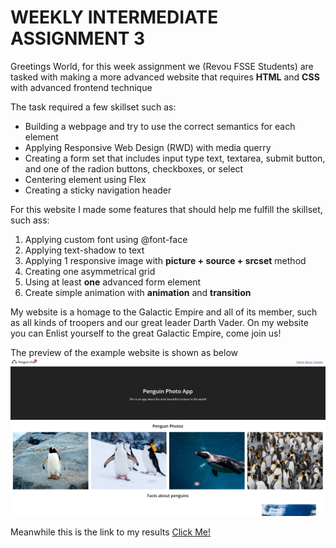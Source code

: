 # WEEKLY INTERMEDIATE ASSIGNMENT 3

Greetings World, for this week assignment we (Revou FSSE Students) are tasked with making a more advanced website that requires **HTML** and **CSS** with advanced frontend technique

The task required a few skillset such as:
- Building a webpage and try to use the correct semantics for each element
- Applying Responsive Web Design (RWD) with media querry
- Creating a form set that includes input type text, textarea, submit button, and one of the radion buttons, checkboxes, or select
- Centering element using Flex
- Creating a sticky navigation header

For this website I made some features that should help me fulfill the skillset, such ass:
1. Applying custom font using @font-face
2. Applying text-shadow to text
3. Applying 1 responsive image with **picture + source + srcset** method
4. Creating one asymmetrical grid
5. Using at least **one** advanced form element
6. Create simple animation with **animation** and **transition**

My website is a homage to the Galactic Empire and all of its member, such as all kinds of troopers and our great leader Darth Vader. On my website you can Enlist yourself to the great Galactic Empire, come join us!

The preview of the example website is shown as below
![example](assets/Expected.png)

Meanwhile this is the link to my results 
[Click Me!](https://rayhanzou-week3-assignment.netlify.app)
